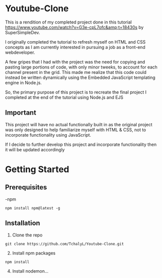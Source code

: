 # Youtube-Clone
This is a rendition of my completed project done in this tutorial https://www.youtube.com/watch?v=G3e-cpL7ofc&amp;t=18430s by SuperSimpleDev.

I originally completed the tutorial to refresh myself on HTML and CSS concepts as I am currently interested in pursuing a job as a front-end webdeveloper.

A few gripes that I had with the project was the need for copying and pasting large portions of code, with only minor tweeks, to account for each channel present in the grid. This made me realize that this code could instead be written dynamically using the Embedded JavaScript templating engine in Node.js.

So, the primary purpose of this project is to recreate the final project I completed at the end of the tutorial using Node.js and EJS

## Important
This project will have no actual functionally built in  as the original project was only designed to help familiarize myself with HTML & CSS, not to incorporate functionality using JavaScript. 

If I decide to further develop this project and incorporate functionality then it will be updated accordingly

# Getting Started

## Prerequisites
-npm
```
npm install npm@latest -g
```
## Installation
1. Clone the repo
```
git clone https://github.com/TchalyL/Youtube-Clone.git
```
2. Install npm packages
```
npm install
```
4. Install nodemon...
